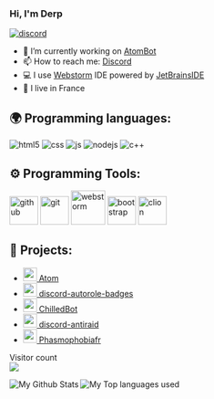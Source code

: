 ### Hi, I'm Derp

[![discord](https://discord.com/api/guilds/559414466664464384/widget.png)](https://discord.gg/ahjFrbk2Nr)



- 🔭 I’m currently working on [AtomBot](https://github.com/Derpinou/AtomBot)
- 📫 How to reach me: [Discord](https://discord.gg/j9WzjnA)
- 💻 I use [Webstorm](https://www.jetbrains.com/fr-fr/webstorm/) IDE powered by [JetBrainsIDE](https://www.jetbrains.com/fr-fr/)
- 🥖 I live in France


## 🌍 Programming languages:
<p>
  <img alt="html5" src="https://img.shields.io/badge/-HTML5-E34F26?style=flat-square&logo=html5&logoColor=white" />
  <img alt="css" src="https://img.shields.io/badge/-CSS-00A6FF?style=flat-square&logo=css3&logoColor=white" />
  <img alt="js" src="https://img.shields.io/badge/-Javascript-FFEE00?style=flat-square&logo=javascript&logoColor=black" />
  <img alt="nodejs" src="https://img.shields.io/badge/-NodeJS-43853D?style=flat-square&logo=Node.js&logoColor=white" />
  <img alt="c++" src="https://img.shields.io/badge/-C++-21B500?style=flat-square&logo=C++&logoColor=white" />
  
</p>

## ⚙️ Programming Tools:
<p>
  <img alt="github" width="50px" src="https://raw.githubusercontent.com/coderjojo/coderjojo/master/img/github.svg"/>
    <img alt="git" width="50px" src="https://upload.wikimedia.org/wikipedia/commons/thumb/3/3f/Git_icon.svg/97px-Git_icon.svg.png"/ >
  <img alt="webstorm" width="60px" src="https://cdn.freebiesupply.com/logos/thumbs/2x/webstorm-icon-logo.png"/>
    <img alt="bootstrap" width="50px" src="https://img.icons8.com/color/452/bootstrap.png"/>
    <img alt="clion" width="50px" src="https://cdn.worldvectorlogo.com/logos/clion-1.svg"/>
</p>
  





## 🚩 Projects:
- [<img src="https://cdn.discordapp.com/avatars/683956301919027222/5c5b4763e76735f30745f5b8561c252c.webp?size=2048" width="24"/> Atom](https://atom-bot.me)
- [<img src="https://upload.wikimedia.org/wikipedia/commons/thumb/d/db/Npm-logo.svg/540px-Npm-logo.svg.png" width="24"/> discord-autorole-badges](https://github.com/Derpinou/discord-autorole-badges)
- [<img src="https://cdn.discordapp.com/avatars/634818840542445580/495185be62673ec0dee617105d09598a.webp?size=2048" width="24"/> ChilledBot](https://top.gg/bot/634818840542445580)
- [<img src="https://upload.wikimedia.org/wikipedia/commons/thumb/d/db/Npm-logo.svg/540px-Npm-logo.svg.png" width="24"/> discord-antiraid](https://github.com/Derpinou/discord-antiraid)
- [<img src="https://cdn.discordapp.com/attachments/867496489537241138/871053822741585961/a_2cf966fab68a37a743ccdadc2156cd9d.png" width="24"/> Phasmophobiafr](https://discord.com/invite/phasmophobiafr)


<p align="left"> 
  Visitor count<br>
  <img src="https://profile-counter.glitch.me/Derpinou/count.svg" />
</p>

<img align="left" alt="My Github Stats" src="https://github-readme-stats.vercel.app/api?username=Derpinou&show_icons=true&hide_border=true" />
<img align="left" alt="My Top languages used" src="https://github-readme-stats.vercel.app/api/top-langs?username=derpinou&show_icons=true&theme=tokyonight&layout=compact" />
